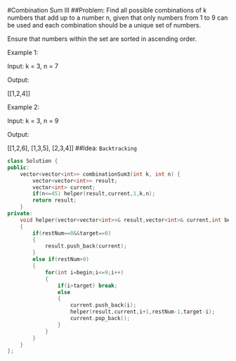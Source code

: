 #Combination Sum III
##Problem:
Find all possible combinations of k numbers that add up to a number n, given that only numbers from 1 to 9 can be used and each combination should be a unique set of numbers.

Ensure that numbers within the set are sorted in ascending order.


Example 1:

Input: k = 3, n = 7

Output:

[[1,2,4]]

Example 2:

Input: k = 3, n = 9

Output:

[[1,2,6], [1,3,5], [2,3,4]]
##Idea:
`Backtracking`
```cpp
class Solution {
public:
    vector<vector<int>> combinationSum3(int k, int n) {
        vector<vector<int>> result;
        vector<int> current;
        if(n<=45) helper(result,current,1,k,n);
        return result;
    }
private:
    void helper(vector<vector<int>>& result,vector<int>& current,int begin,int restNum,int target)
    {
        if(restNum==0&&target==0)
        {
            result.push_back(current);
        }
        else if(restNum>0)
        {
            for(int i=begin;i<=9;i++)
            {
                if(i>target) break;
                else
                {
                    current.push_back(i);
                    helper(result,current,i+1,restNum-1,target-i);
                    current.pop_back();
                }
            }
        }
    }
};
```